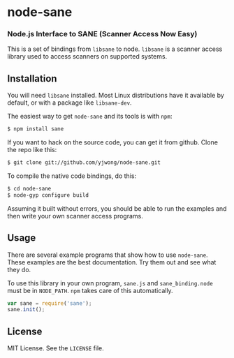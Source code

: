 node-sane
=========
### Node.js Interface to SANE (Scanner Access Now Easy)

This is a set of bindings from `libsane` to node. `libsane` is a scanner access
library used to access scanners on supported systems.

Installation
------------

You will need `libsane` installed. Most Linux distributions have it available
by default, or with a package like `libsane-dev`.

The easiest way to get `node-sane` and its tools is with `npm`:

``` bash
$ npm install sane
```

If you want to hack on the source code, you can get it from github. Clone the
repo like this:

``` bash
$ git clone git://github.com/yjwong/node-sane.git
```

To compile the native code bindings, do this:

``` bash
$ cd node-sane
$ node-gyp configure build
```

Assuming it built without errors, you should be able to run the examples and
then write your own scanner access programs.

Usage
-----

There are several example programs that show how to use `node-sane`. These
examples are the best documentation. Try them out and see what they do.

To use this library in your own program, `sane.js` and `sane_binding.node` must
be in `NODE_PATH`. `npm` takes care of this automatically.

``` js
var sane = require('sane');
sane.init();
```

License
-------

MIT License. See the `LICENSE` file.

